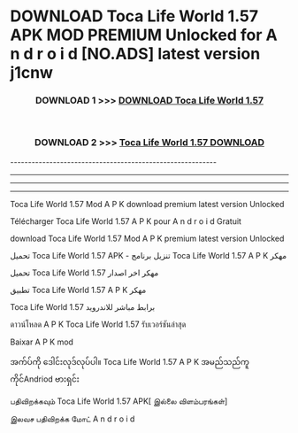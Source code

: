 # DOWNLOAD Toca Life World 1.57  APK MOD PREMIUM Unlocked for A n d r o i d [NO.ADS] latest version j1cnw 



<div align="center">

<h3>DOWNLOAD 1 >>> <a href="https://getmod2.web.app/?judul=Toca Life World 1.57 ">DOWNLOAD Toca Life World 1.57 </a></h3><br>

<h3>DOWNLOAD 2 >>> <a href="https://getmod2.web.app/?judul=Toca Life World 1.57 ">Toca Life World 1.57  DOWNLOAD </a></h3>

</div>
----------------------------------------------------------

----------------------------------------------------------

----------------------------------------------------------

----------------------------------------------------------

Toca Life World 1.57  Mod A P K download premium latest version Unlocked

Télécharger Toca Life World 1.57  A P K pour A n d r o i d Gratuit

download Toca Life World 1.57  Mod A P K premium latest version Unlocked

تحميل Toca Life World 1.57  APK - تنزيل برنامج Toca Life World 1.57  A P K مهكر

تحميل Toca Life World 1.57  مهكر اخر اصدار

تطبيق Toca Life World 1.57  A P K مهكر

Toca Life World 1.57  برابط مباشر للاندرويد

ดาวน์โหลด A P K Toca Life World 1.57  รับเวอร์ชันล่าสุด

Baixar A P K mod

အက်ပ်ကို ဒေါင်းလုဒ်လုပ်ပါ။ Toca Life World 1.57  A P K အမည်သည်ကူကိုင်Andriod ဗားရှင်း

பதிவிறக்கவும் Toca Life World 1.57  APK[ இல்லை விளம்பரங்கள்] 
 
இலவச பதிவிறக்க மோட் A n d r o i d



